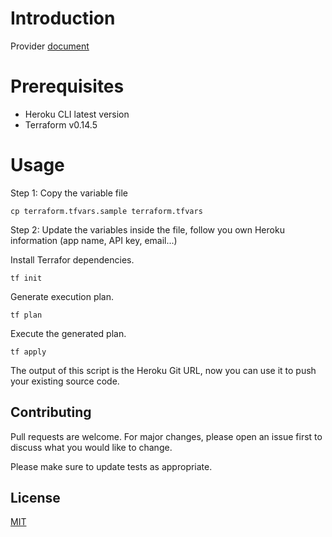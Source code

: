 # Introduction

Provider [document](https://registry.terraform.io/providers/heroku/heroku/latest/docs)

# Prerequisites
- Heroku CLI latest version
- Terraform v0.14.5 

# Usage

Step 1: Copy the variable file

```
cp terraform.tfvars.sample terraform.tfvars
```

Step 2: Update the variables inside the file, follow you own Heroku information (app name, API key, email...)

Install Terrafor dependencies.

```
tf init
```

Generate execution plan.

```
tf plan
```

Execute the generated plan.

```
tf apply
```

The output of this script is the Heroku Git URL, now you can use it to push your existing source code.

## Contributing
Pull requests are welcome. For major changes, please open an issue first to discuss what you would like to change.

Please make sure to update tests as appropriate.

## License
[MIT](https://choosealicense.com/licenses/mit/)
